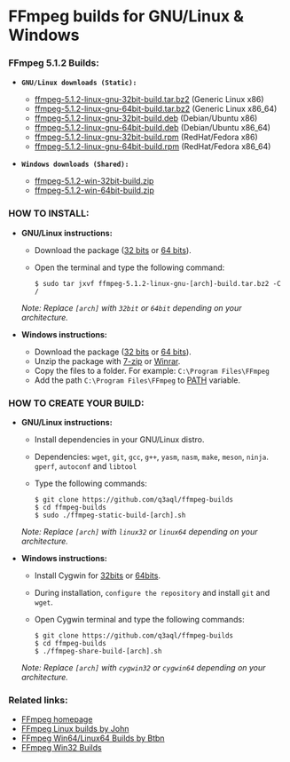 FFmpeg builds for GNU/Linux & Windows
=====================================

### FFmpeg 5.1.2 Builds:

  * **`GNU/Linux downloads (Static):`**
  
    * [ffmpeg-5.1.2-linux-gnu-32bit-build.tar.bz2](https://github.com/q3aql/ffmpeg-builds/releases/download/v5.1.2/ffmpeg-5.1.2-linux-gnu-32bit-build.tar.bz2) (Generic Linux x86)
    * [ffmpeg-5.1.2-linux-gnu-64bit-build.tar.bz2](https://github.com/q3aql/ffmpeg-builds/releases/download/v5.1.2/ffmpeg-5.1.2-linux-gnu-64bit-build.tar.bz2) (Generic Linux x86_64)
    * [ffmpeg-5.1.2-linux-gnu-32bit-build.deb](https://github.com/q3aql/ffmpeg-builds/releases/download/v5.1.2/ffmpeg-5.1.2-linux-gnu-32bit-build.deb) (Debian/Ubuntu x86)
    * [ffmpeg-5.1.2-linux-gnu-64bit-build.deb](https://github.com/q3aql/ffmpeg-builds/releases/download/v5.1.2/ffmpeg-5.1.2-linux-gnu-64bit-build.deb) (Debian/Ubuntu x86_64)
    * [ffmpeg-5.1.2-linux-gnu-32bit-build.rpm](https://github.com/q3aql/ffmpeg-builds/releases/download/v5.1.2/ffmpeg-5.1.2-linux-gnu-32bit-build.rpm) (RedHat/Fedora x86)
    * [ffmpeg-5.1.2-linux-gnu-64bit-build.rpm](https://github.com/q3aql/ffmpeg-builds/releases/download/v5.1.2/ffmpeg-5.1.2-linux-gnu-64bit-build.rpm) (RedHat/Fedora x86_64)
       
  * **`Windows downloads (Shared):`**
  
    * [ffmpeg-5.1.2-win-32bit-build.zip](https://github.com/q3aql/ffmpeg-builds/releases/download/v5.1.2/ffmpeg-5.1.2-win-32bit-build.zip)
    * [ffmpeg-5.1.2-win-64bit-build.zip](https://github.com/q3aql/ffmpeg-builds/releases/download/v5.1.2/ffmpeg-5.1.2-win-64bit-build.zip)

### HOW TO INSTALL:

  * **GNU/Linux instructions:**

    * Download the package ([32 bits](https://github.com/q3aql/ffmpeg-builds/releases/download/v5.1.2/ffmpeg-5.1.2-linux-gnu-32bit-build.tar.bz2) or [64 bits](https://github.com/q3aql/ffmpeg-builds/releases/download/v5.1.2/ffmpeg-5.1.2-linux-gnu-64bit-build.tar.bz2)).
    * Open the terminal and type the following command:
    
      ```shell
      $ sudo tar jxvf ffmpeg-5.1.2-linux-gnu-[arch]-build.tar.bz2 -C /
      ```
    
    _Note: Replace `[arch]` with `32bit` or `64bit` depending on your architecture._
      
  * **Windows instructions:**
    
    * Download the package ([32 bits](https://github.com/q3aql/ffmpeg-builds/releases/download/v5.1.2/ffmpeg-5.1.2-win-32bit-build.zip) or [64 bits](https://github.com/q3aql/ffmpeg-builds/releases/download/v5.1.2/ffmpeg-5.1.2-win-64bit-build.zip)).
    * Unzip the package with [7-zip](http://www.7-zip.org/) or [Winrar](http://www.rarlab.com/).
    * Copy the files to a folder. For example: `C:\Program Files\FFmpeg`
    * Add the path `C:\Program Files\FFmpeg` to [PATH](https://www.google.es/search?q=add+folder+to+PATH+on+Windows) variable.
    
### HOW TO CREATE YOUR BUILD:

  * **GNU/Linux instructions:**
  
    * Install dependencies in your GNU/Linux distro.
    * Dependencies: `wget`, `git`, `gcc`, `g++`, `yasm`, `nasm`, `make`, `meson`, `ninja`. `gperf`, `autoconf` and `libtool`
    * Type the following commands:

      ```shell
      $ git clone https://github.com/q3aql/ffmpeg-builds
      $ cd ffmpeg-builds
      $ sudo ./ffmpeg-static-build-[arch].sh
      ```
    
    _Note: Replace `[arch]` with `linux32` or `linux64` depending on your architecture._
      
  * **Windows instructions:**
  
    * Install Cygwin for [32bits](https://cygwin.com/setup-x86.exe) or [64bits](https://cygwin.com/setup-x86_64.exe).
    * During installation, `configure the repository` and install `git` and `wget`.
    * Open Cygwin terminal and type the following commands:
    
      ```shell
      $ git clone https://github.com/q3aql/ffmpeg-builds
      $ cd ffmpeg-builds
      $ ./ffmpeg-share-build-[arch].sh
      ```
    
    _Note: Replace `[arch]` with `cygwin32` or `cygwin64` depending on your architecture._

### Related links:

  * [FFmpeg homepage](https://ffmpeg.org/)
  * [FFmpeg Linux builds by John](https://johnvansickle.com/ffmpeg/)
  * [FFmpeg Win64/Linux64 Builds by Btbn](https://github.com/BtbN/FFmpeg-Builds)
  * [FFmpeg Win32 Builds](https://github.com/sudo-nautilus/FFmpeg-Builds-Win32)


